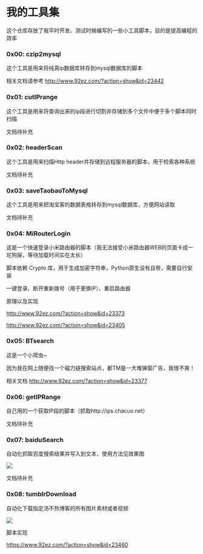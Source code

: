 # 我的工具集
这个仓库存放了我平时开发、测试时候编写的一些小工具脚本，目的是提高编程的效率

### 0x00: czip2mysql
这个工具是用来将纯真ip数据库转存到mysql数据库的脚本

相关文档请参考 http://www.92ez.com/?action=show&id=23442

### 0x01: cutIPrange
这个工具是用来将查询出来的ip段进行切割并存储到多个文件中便于多个脚本同时扫描

文档待补充

### 0x02: headerScan
这个工具是用来扫描Http header并存储到远程服务器的脚本，用于检索各种系统

文档待补充

### 0x03: saveTaobaoToMysql
这个工具是用来把淘宝客的数据表格转存到mysql数据库，方便网站读取

文档待补充

### 0x04: MiRouterLogin
这是一个快速登录小米路由器的脚本（我无法接受小米路由器WEB的页面卡成一坨狗屎，等待加载时间实在太长）

脚本依赖 Crypto 库，用于生成加密字符串，Python原生没有自带，需要自行安装

一键登录、断开重新拨号（用于更换IP）、重启路由器

原理以及实现 

http://www.92ez.com/?action=show&id=23373

http://www.92ez.com/?action=show&id=23405

### 0x05: BTsearch
这是一个小爬虫~

因为我在网上随便找一个磁力链搜索站点，都TM是一大堆弹窗广告，我很不爽！

相关文档 http://www.92ez.com/?action=show&id=23377

### 0x06: getIPRange
自己用的一个获取IP段的脚本（抓取http://ips.chacuo.net）

文档待补充

### 0x07: baiduSearch
自动化抓取百度搜索结果并写入到文本，使用方法见效果图

![](https://raw.githubusercontent.com/kbdancer/myTools/master/baiduSearch/screencut/search.png)

文档待补充

### 0x08: tumblrDownload
自动化下载指定汤不热博客的所有图片素材或者视频

![](https://raw.githubusercontent.com/kbdancer/myTools/master/tumblrDownload/screencut/itunesartworks.png)

脚本实现

https://www.92ez.com/?action=show&id=23460
